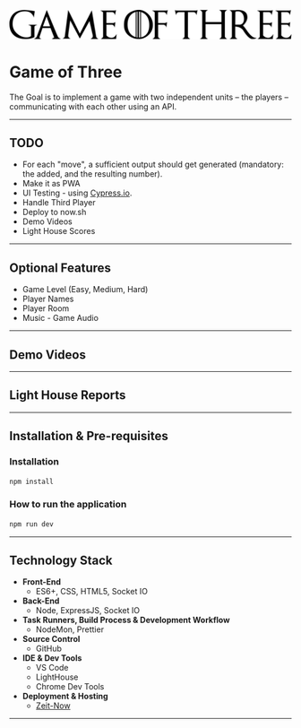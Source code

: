 ![](logo.png)

# Game of Three

The Goal is to implement a game with two independent units – the players – communicating with each other using an API.

---

## TODO

* For each "move", a sufficient output should get generated (mandatory: the added, and the resulting number).
* Make it as PWA
* UI Testing - using [Cypress.io](https://www.cypress.io/).
* Handle Third Player
* Deploy to now.sh
* Demo Videos
* Light House Scores

---

## Optional Features

* Game Level (Easy, Medium, Hard)
* Player Names
* Player Room
* Music - Game Audio

---

## Demo Videos

---

## Light House Reports

---

## Installation & Pre-requisites

### Installation

```bash
npm install
```

### How to run the application

```bash
npm run dev
```

---

## Technology Stack

* **Front-End**
  * ES6+, CSS, HTML5, Socket IO
* **Back-End**
  * Node, ExpressJS, Socket IO
* **Task Runners, Build Process & Development Workflow**
  * NodeMon, Prettier
* **Source Control**
  * GitHub
* **IDE & Dev Tools**
  * VS Code
  * LightHouse
  * Chrome Dev Tools
* **Deployment & Hosting**
  * [Zeit-Now](https://zeit.co/now)

---
